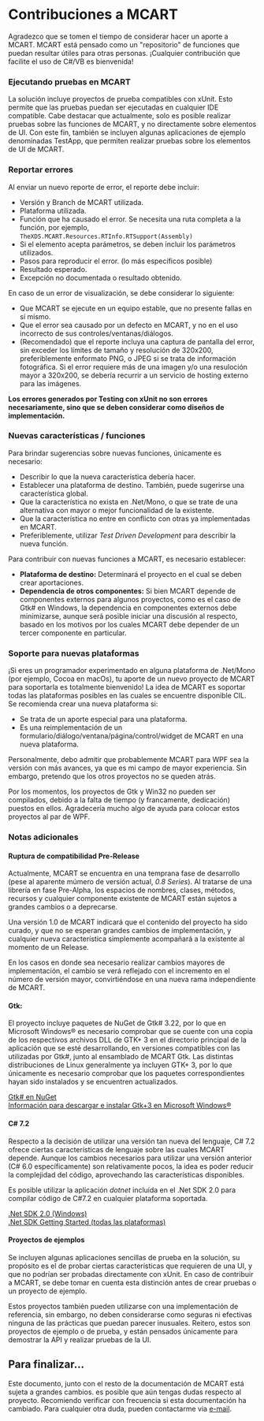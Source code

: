 # Contribuciones a MCART
Agradezco que se tomen el tiempo de considerar hacer un aporte a MCART. MCART
está pensado como un "repositorio" de funciones que puedan resultar útiles para
otras personas. ¡Cualquier contribución que facilite el uso de C#/VB es
bienvenida!
### Ejecutando pruebas en MCART
La solución incluye proyectos de prueba compatibles con xUnit. Esto permite que
las pruebas puedan ser ejecutadas en cualquier IDE compatible. Cabe destacar que
actualmente, solo es posible realizar pruebas sobre las funciones de MCART, y no
directamente sobre elementos de UI. Con este fin, también se incluyen algunas
aplicaciones de ejemplo denominadas TestApp, que permiten realizar pruebas sobre
los elementos de UI de MCART.
### Reportar errores
Al enviar un nuevo reporte de error, el reporte debe incluir:
* Versión y Branch de MCART utilizada.
* Plataforma utilizada.
* Función que ha causado el error. Se necesita una ruta completa a la función, por ejemplo, `TheXDS.MCART.Resources.RTInfo.RTSupport(Assembly)`
* Si el elemento acepta parámetros, se deben incluir los parámetros utilizados.
* Pasos para reproducir el error. (lo más específicos posible)
* Resultado esperado.
* Excepción no documentada o resultado obtenido.

En caso de un error de visualización, se debe considerar lo siguiente:
* Que MCART se ejecute en un equipo estable, que no presente fallas en sí mismo.
* Que el error sea causado por un defecto en MCART, y no en el uso incorrecto de sus controles/ventanas/diálogos.
* (Recomendado) que el reporte incluya una captura de pantalla del error, sin exceder los límites de tamaño y resolución de 320x200, preferiblemente enformato PNG, o JPEG si se trata de información fotográfica. Si el error requiere más de una imagen y/o una resuloción mayor a 320x200, se debería recurrir a un servicio de hosting externo para las imágenes.

**Los errores generados por Testing con xUnit no son errores necesariamente, sino que se deben considerar como diseños de implementación.**
### Nuevas características / funciones
Para brindar sugerencias sobre nuevas funciones, únicamente es necesario:
* Describir lo que la nueva característica debería hacer.
* Establecer una plataforma de destino. También, puede sugerirse una característica global.
* Que la característica no exista en .Net/Mono, o que se trate de una alternativa con mayor o mejor funcionalidad de la existente.
* Que la característica no entre en conflicto con otras ya implementadas en MCART.
* Preferiblemente, utilizar *Test Driven Development* para describir la nueva función.

Para contribuir con nuevas funciones a MCART, es necesario establecer:
* **Plataforma de destino:** Determinará el proyecto en el cual se deben crear aportaciones.
* **Dependencia de otros componentes:** Si bien MCART depende de componentes externos para algunos proyectos, como es el caso de Gtk# en Windows, la dependencia en componentes externos debe minimizarse, aunque será posible iniciar una discusión al respecto, basado en los motivos por los cuales MCART debe depender de un tercer componente en particular.
### Soporte para nuevas plataformas
¡Si eres un programador experimentado en alguna plataforma de .Net/Mono (por ejemplo, Cocoa en macOs), tu aporte de un nuevo proyecto de MCART para soportarla es totalmente bienvenido! La idea de MCART es soportar todas las plataformas posibles en las cuales se encuentre disponible CIL. Se recomienda crear una nueva plataforma si:
* Se trata de un aporte especial para una plataforma.
* Es una reimplementación de un formulario/diálogo/ventana/página/control/widget de MCART en una nueva plataforma.

Personalmente, debo admitir que probablemente MCART para WPF sea la versión con
más avances, ya que es mi campo de mayor experiencia. Sin embargo, pretendo que
los otros proyectos no se queden atrás.

Por los momentos, los proyectos de Gtk y Win32 no pueden ser compilados, debido
a la falta de tiempo (y francamente, dedicación) puestos en ellos. Agradecería
mucho algo de ayuda para colocar estos proyectos al par de WPF.
### Notas adicionales
#### Ruptura de compatibilidad Pre-Release
Actualmente, MCART se encuentra en una temprana fase de desarrollo (pese al
aparente múmero de versión actual, *0.8 Series*). Al tratarse de una librería en
fase Pre-Alpha, los espacios de nombres, clases, métodos, recursos y cualquier
componente existente de MCART están sujetos a grandes cambios o a deprecarse.

Una versión 1.0 de MCART indicará que el contenido del proyecto ha sido curado,
y que no se esperan grandes cambios de implementación, y cualquier nueva
característica simplemente acompañará a la existente al momento de un Release.

En los casos en donde sea necesario realizar cambios mayores de implementación,
el cambio se verá reflejado con el incremento en el número de versión mayor,
convirtiéndose en una nueva rama independiente de MCART.
#### Gtk:
El proyecto incluye paquetes de NuGet de Gtk# 3.22, por lo que en Microsoft
Windows® es necesario comprobar que se cuente con una copia de los respectivos
archivos DLL de GTK+ 3 en el directorio principal de la aplicación que se esté
desarrollando, en versiones compatibles con las utilizadas por Gtk#, junto al
ensamblado de MCART Gtk. Las distintas distribuciones de Linux generalmente ya
incluyen GTK+ 3, por lo que únicamente es necesario comprobar que los paquetes
correspondientes hayan sido instalados y se encuentren actualizados.

[Gtk# en NuGet](https://www.nuget.org/packages/GtkSharp)  
[Información para descargar e instalar Gtk+3 en Microsoft Windows®](https://www.gtk.org/download/windows.php)
#### C# 7.2
Respecto a la decisión de utilizar una versión tan nueva del lenguaje, C# 7.2
ofrece ciertas características de lenguaje sobre las cuales MCART depende.
Aunque los cambios necesarios para utilizar una versión anterior (C# 6.0 
específicamente) son relativamente pocos, la idea es poder reducir la
complejidad del código, aprovechando las características disponibles.

Es posible utilizar la aplicación *dotnet* incluída en el .Net SDK 2.0 para
compilar código de C#7.2 en cualquier plataforma soportada.

[.Net SDK 2.0 (Windows)](https://www.microsoft.com/download/details.aspx?id=19988)  
[.Net SDK Getting Started (todas las plataformas)](https://www.microsoft.com/net/core)
#### Proyectos de ejemplos
Se incluyen algunas aplicaciones sencillas de prueba en la solución, su
propósito es el de probar ciertas características que requieren de una UI, y
que no podrían ser probadas directamente con xUnit. En caso de contribuir a 
MCART, se debe tomar en cuenta esta distinción antes de crear pruebas o un
proyecto de ejemplo.

Estos proyectos también pueden utilizarse con una implementación de referencia,
sin embargo, no deben considerarse como seguras ni efectivas ninguna de las
prácticas que puedan parecer inusuales. Reitero, estos son proyectos de ejemplo
o de prueba, y están pensados únicamente para demostrar la API y realizar
pruebas de la UI.
## Para finalizar...
Este documento, junto con el resto de la documentación de MCART está sujeta a 
grandes cambios. es posible que aún tengas dudas respecto al proyecto. 
Recomiendo verificar con frecuencia si esta documentación ha cambiado. Para 
cualquier otra duda, pueden contactarme via 
[e-mail](mailto:xds_xps_ivx@hotmail.com).
